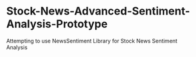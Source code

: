 # Stock-News-Advanced-Sentiment-Analysis-Prototype
Attempting to use NewsSentiment Library for Stock News Sentiment Analysis
